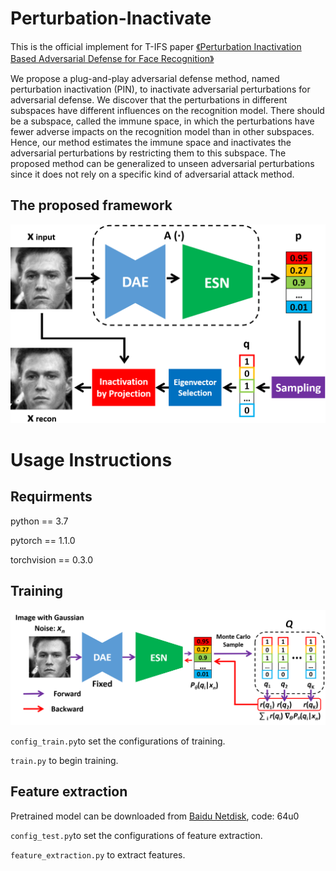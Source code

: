 # Perturbation-Inactivate
This is the official implement for T-IFS paper [《Perturbation Inactivation Based Adversarial Defense for Face Recognition》](https://arxiv.org/abs/2207.06035)

We propose a plug-and-play adversarial defense method, named perturbation inactivation (PIN), to inactivate adversarial perturbations for adversarial defense. We discover that the perturbations in different subspaces have different influences on the recognition model.  There should be a subspace, called the immune space, in which the perturbations have fewer adverse impacts on the recognition model than in other subspaces. Hence, our method estimates the immune space and inactivates the adversarial perturbations by restricting them to this subspace. The proposed method can be generalized to unseen adversarial perturbations since it does not rely on a specific kind of adversarial attack method.


## The proposed framework

![arch](framework_test.png)

# Usage Instructions

## Requirments

python == 3.7

pytorch == 1.1.0

torchvision == 0.3.0

## Training

![arch](framework_train.png)

`config_train.py`to set the configurations of training.

`train.py` to begin training.

## Feature extraction

Pretrained model can be downloaded from [Baidu Netdisk](https://pan.baidu.com/s/1dvoVddvsow1D2p8JD0rW1g), code: 64u0

`config_test.py`to set the configurations of feature extraction.

`feature_extraction.py` to extract features.

